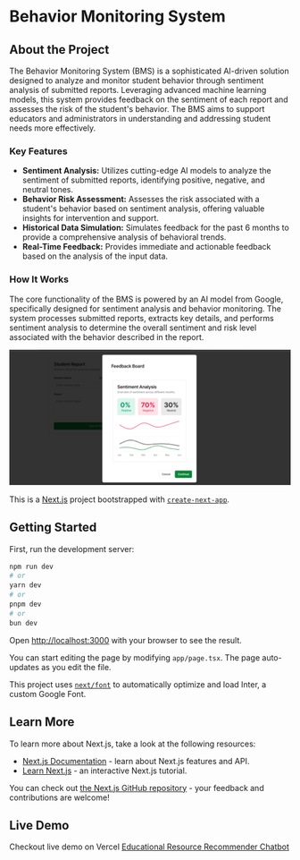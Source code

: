 # Behavior Monitoring System

## About the Project

The Behavior Monitoring System (BMS) is a sophisticated AI-driven solution designed to analyze and monitor student behavior through sentiment analysis of submitted reports. Leveraging advanced machine learning models, this system provides feedback on the sentiment of each report and assesses the risk of the student's behavior. The BMS aims to support educators and administrators in understanding and addressing student needs more effectively.

### Key Features

- **Sentiment Analysis:** Utilizes cutting-edge AI models to analyze the sentiment of submitted reports, identifying positive, negative, and neutral tones.
- **Behavior Risk Assessment:** Assesses the risk associated with a student's behavior based on sentiment analysis, offering valuable insights for intervention and support.
- **Historical Data Simulation:** Simulates feedback for the past 6 months to provide a comprehensive analysis of behavioral trends.
- **Real-Time Feedback:** Provides immediate and actionable feedback based on the analysis of the input data.

### How It Works

The core functionality of the BMS is powered by an AI model from Google, specifically designed for sentiment analysis and behavior monitoring. The system processes submitted reports, extracts key details, and performs sentiment analysis to determine the overall sentiment and risk level associated with the behavior described in the report.


![alt text](image.png)

This is a [Next.js](https://nextjs.org/) project bootstrapped with [`create-next-app`](https://github.com/vercel/next.js/tree/canary/packages/create-next-app).

## Getting Started

First, run the development server:

```bash
npm run dev
# or
yarn dev
# or
pnpm dev
# or
bun dev
```

Open [http://localhost:3000](http://localhost:3000) with your browser to see the result.

You can start editing the page by modifying `app/page.tsx`. The page auto-updates as you edit the file.

This project uses [`next/font`](https://nextjs.org/docs/basic-features/font-optimization) to automatically optimize and load Inter, a custom Google Font.

## Learn More

To learn more about Next.js, take a look at the following resources:

- [Next.js Documentation](https://nextjs.org/docs) - learn about Next.js features and API.
- [Learn Next.js](https://nextjs.org/learn) - an interactive Next.js tutorial.

You can check out [the Next.js GitHub repository](https://github.com/vercel/next.js/) - your feedback and contributions are welcome!

## Live Demo

Checkout live demo on Vercel [Educational Resource Recommender Chatbot](https://special-education-resource-recommender-chatbot.vercel.app) 
